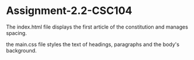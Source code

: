 # Assignment-2.2-CSC104


The index.html file displays the first article of the constitution and manages spacing.


the main.css file styles the text of headings, paragraphs and the body's background.
